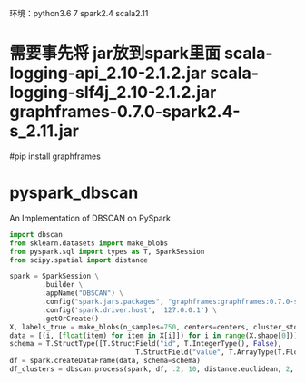 环境：python3.6 7  spark2.4 scala2.11
# 需要事先将 jar放到spark里面   scala-logging-api_2.10-2.1.2.jar   scala-logging-slf4j_2.10-2.1.2.jar graphframes-0.7.0-spark2.4-s_2.11.jar 
#pip install graphframes


# pyspark_dbscan
An Implementation of DBSCAN on PySpark

```python
import dbscan
from sklearn.datasets import make_blobs
from pyspark.sql import types as T, SparkSession
from scipy.spatial import distance

spark = SparkSession \
        .builder \
        .appName("DBSCAN") \
        .config("spark.jars.packages", "graphframes:graphframes:0.7.0-spark2.3-s_2.11") \
        .config('spark.driver.host', '127.0.0.1') \
        .getOrCreate()
X, labels_true = make_blobs(n_samples=750, centers=centers, cluster_std=0.4, random_state=5)
data = [(i, [float(item) for item in X[i]]) for i in range(X.shape[0])]
schema = T.StructType([T.StructField("id", T.IntegerType(), False),
                               T.StructField("value", T.ArrayType(T.FloatType()), False)])
df = spark.createDataFrame(data, schema=schema)
df_clusters = dbscan.process(spark, df, .2, 10, distance.euclidean, 2, "checkpoint")
```
